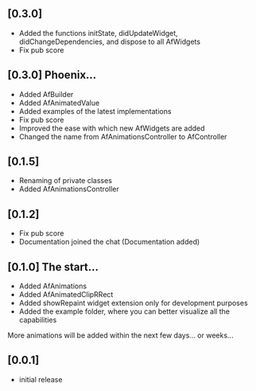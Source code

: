 ## [0.3.0]

- Added the functions initState, didUpdateWidget, didChangeDependencies, and dispose to all AfWidgets
- Fix pub score

## [0.3.0] Phoenix...

- Added AfBuilder
- Added AfAnimatedValue
- Added examples of the latest implementations
- Fix pub score
- Improved the ease with which new AfWidgets are added
- Changed the name from AfAnimationsController to AfController

## [0.1.5]

- Renaming of private classes
- Added AfAnimationsController

## [0.1.2]

- Fix pub score
- Documentation joined the chat (Documentation added)

## [0.1.0] The start...

- Added AfAnimations
- Added AfAnimatedClipRRect
- Added showRepaint widget extension only for development purposes
- Added the example folder, where you can better visualize all the capabilities

More animations will be added within the next few days... or weeks...

## [0.0.1]

- initial release
